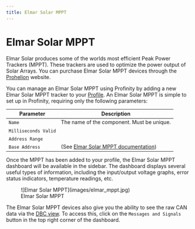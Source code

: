 ```yaml
---
title: Elmar Solar MPPT
---
```


# Elmar Solar MPPT

Elmar Solar produces some of the worlds most efficient Peak Power Trackers (MPPT).  These trackers are used to optimize the power output of Solar Arrays. You can purchase Elmar Solar MPPT devices through the [Prohelion](https://www.prohelion.com) website.

You can manage an Elmar Solar MPPT using Profinity by adding a new Elmar Solar MPPT tracker to your [Profile](Profiles.md). An Elmar Solar MPPT is simple to set up in Profinity, requiring only the following parameters:

<!-- Finish this -->
| Parameter            | Description                                      |
|----------------------|--------------------------------------------------|
| `Name`               | The name of the component. Must be unique.       |
| `Milliseconds Valid` |        |
| `Address Range`      |        |
| `Base Address`       |  (See [Elmar Solar MPPT documentation](../MPPTs/index.md)) |

Once the MPPT has been added to your profile, the Elmar Solar MPPT dashboard will be available in the sidebar. The dashboard displays several useful types of information, including the input/output voltage graphs, error status indicators, temperature readings, etc.

<figure markdown>
![Elmar Solar MPPT](images/elmar_mppt.jpg)
<figcaption>Elmar Solar MPPT</figcaption>
</figure>

The Elmar Solar MPPT devices also give you the ability to see the raw CAN data via the [DBC view](CAN_Bus_DBC.md). To access this, click on the `Messages and Signals` button in the top right corner of the dashboard.
